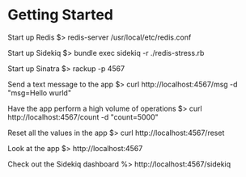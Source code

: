 # Getting Started

Start up Redis
$> redis-server /usr/local/etc/redis.conf

Start up Sidekiq
$> bundle exec sidekiq -r ./redis-stress.rb

Start up Sinatra
$> rackup -p 4567

Send a text message to the app
$> curl http://localhost:4567/msg -d "msg=Hello wurld"

Have the app perform a high volume of operations
$> curl http://localhost:4567/count -d "count=5000"

Reset all the values in the app
$> curl http://localhost:4567/reset

Look at the app
$> http://localhost:4567

Check out the Sidekiq dashboard
%> http://localhost:4567/sidekiq

